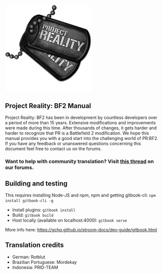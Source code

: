 ## ![](assets/PR_v1_Logo.png)

## **Project Reality: BF2 Manual**

Project Reality: BF2 has been in development by countless developers over a period of more than 15 years. Extensive modifications and improvements were made during this time. After thousands of changes, it gets harder and harder to recognize that PR is a Battlefield 2 modification. We hope this manual provides you with a good start into the challenging world of PR:BF2. If you have any feedback or unanswered questions concerning this document feel free to contact us on the forums.

### **Want to help with community translation? Visit** [**this thread**](https://www.realitymod.com/forum/showthread.php?t=75501) **on our forums.**



## Building and testing
This requires installing Node-JS and npm, npm and getting gitbook-cli:  `npm install gitbook-cli -g`
 - Install plugins: `gitbook install`
 - Build: `gitbook build`
 - Host locally (available on localhost:4000): `gitbook serve`
 
More info here: https://gchq.github.io/stroom-docs/dev-guide/gitbook.html


## Translation credits
- German: Rotblut
- Brazilian Portuguese: Mordekay
- Indonesia: PRID-TEAM
